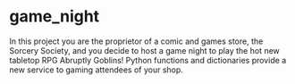 # game_night
In this project you are the proprietor of a comic and games store, the Sorcery Society, and you decide to host a game night to play the hot new tabletop RPG Abruptly Goblins! Python functions and dictionaries provide a new service to gaming attendees of your shop.
